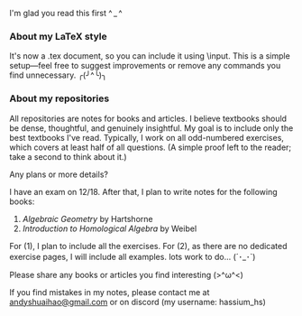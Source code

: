 I'm glad you read this first ^ _ ^ 

<h3>About my LaTeX style</h3>

It's now a .tex document, so you can include it using \input. This is a simple setup—feel free to suggest improvements or remove any commands you find unnecessary. ╭(╯^╰)╮

<h3>About my repositories</h3>

All repositories are notes for books and articles. I believe textbooks should be dense, thoughtful, and genuinely insightful. My goal is to include only the best textbooks I've read. Typically, I work on all odd-numbered exercises, which covers at least half of all questions. (A simple proof left to the reader; take a second to think about it.)

Any plans or more details?

I have an exam on 12/18. After that, I plan to write notes for the following books:

1. *Algebraic Geometry* by Hartshorne
2. *Introduction to Homological Algebra* by Weibel

For (1), I plan to include all the exercises. For (2), as there are no dedicated exercise pages, I will include all examples. lots work to do... (´･_･`)

Please share any books or articles you find interesting (>^ω^<)

If you find mistakes in my notes, please contact me at andyshuaihao@gmail.com or on discord (my username: hassium_hs)